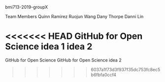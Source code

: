 bmi713-2019-groupX

Team Members
Quinn Ramirez
Ruojun Wang
Dany Thorpe
Danni Lin

<<<<<<< HEAD
GitHub for Open Science
idea 1
idea 2
=======

GitHub for Open Science
GitHub for Open Science idea 2
>>>>>>> 6037a1f73d3f937f35dc753fc8ec5b6fbfa0ccf4
